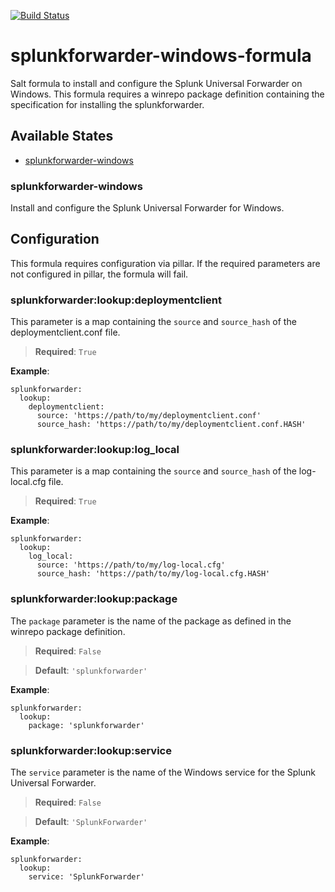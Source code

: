 [![Build Status](https://travis-ci.org/plus3it/scc-formula.svg?branch=master)](https://travis-ci.org/plus3it/scc-formula)

# splunkforwarder-windows-formula
Salt formula to install and configure the Splunk Universal Forwarder on
Windows. This formula requires a winrepo package definition containing the
specification for installing the splunkforwarder.


## Available States

- [splunkforwarder-windows](#splunkforwarder-windows)


### splunkforwarder-windows

Install and configure the Splunk Universal Forwarder for Windows.

## Configuration

This formula requires configuration via pillar. If the required parameters are
not configured in pillar, the formula will fail.

### splunkforwarder:lookup:deploymentclient

This parameter is a map containing the `source` and `source_hash` of the
deploymentclient.conf file.

>**Required**: `True`

**Example**:

```
splunkforwarder:
  lookup:
    deploymentclient:
      source: 'https://path/to/my/deploymentclient.conf'
      source_hash: 'https://path/to/my/deploymentclient.conf.HASH'
```

### splunkforwarder:lookup:log_local

This parameter is a map containing the `source` and `source_hash` of the
log-local.cfg file.

>**Required**: `True`

**Example**:

```
splunkforwarder:
  lookup:
    log_local:
      source: 'https://path/to/my/log-local.cfg'
      source_hash: 'https://path/to/my/log-local.cfg.HASH'
```

### splunkforwarder:lookup:package

The `package` parameter is the name of the package as defined in the winrepo
package definition.

>**Required**: `False`

>**Default**: `'splunkforwarder'`

**Example**:

```
splunkforwarder:
  lookup:
    package: 'splunkforwarder'
```

### splunkforwarder:lookup:service

The `service` parameter is the name of the Windows service for the Splunk
Universal Forwarder.

>**Required**: `False`

>**Default**: `'SplunkForwarder'`

**Example**:

```
splunkforwarder:
  lookup:
    service: 'SplunkForwarder'
```

